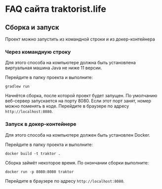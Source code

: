 # FAQ сайта traktorist.life

## Сборка и запуск
Проект можно запустить из командной строки и из докер-контейнера
### Через командную строку
Для этого способа на компьютере должна быть установлена виртуальная машина Java не ниже 11 версии.

Перейдите в папку проекта и выполните:
```shell
gradlew run
```
Начнётся сборка, после которой проект будет запущен. По умолчанию веб-сервер запускается на порту 8080. Если этот порт занят, номер можно поменять в коде. Перейдите в браузере по адресу `http://localhost:8080`.

### Запуск в докер-контейнере
Для этого способа на компьютере должен быть установлен Docker.

Перейдите в папку проекта и выполните:
```shell
docker build -t traktor .
```
Сборка займёт некоторое время. По окончании сборки выполните:
```shell
docker run -p 8080:8080 traktor
```
Перейдите в браузере по адресу `http://localhost:8080`.
